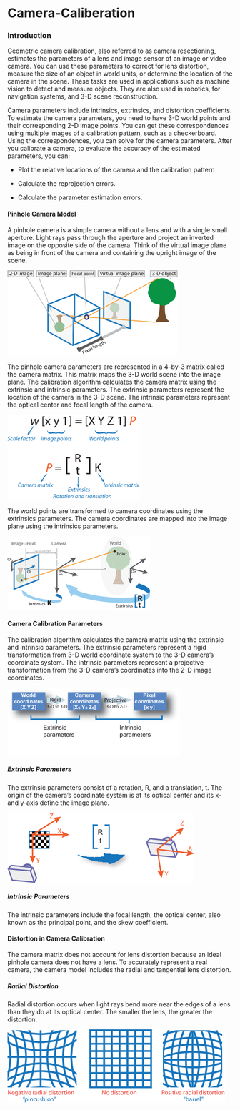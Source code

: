 # Camera-Caliberation
### Introduction
Geometric camera calibration, also referred to as camera resectioning, estimates the parameters of a lens and image sensor of an image or video camera. You can use these parameters to correct for lens distortion, measure the size of an object in world units, or determine the location of the camera in the scene. These tasks are used in applications such as machine vision to detect and measure objects. They are also used in robotics, for navigation systems, and 3-D scene reconstruction.

Camera parameters include intrinsics, extrinsics, and distortion coefficients. To estimate the camera parameters, you need to have 3-D world points and their corresponding 2-D image points. You can get these correspondences using multiple images of a calibration pattern, such as a checkerboard. Using the correspondences, you can solve for the camera parameters. After you calibrate a camera, to evaluate the accuracy of the estimated parameters, you can:

- Plot the relative locations of the camera and the calibration pattern

- Calculate the reprojection errors.

- Calculate the parameter estimation errors.

#### Pinhole Camera Model
A pinhole camera is a simple camera without a lens and with a single small aperture. Light rays pass through the aperture and project an inverted image on the opposite side of the camera. Think of the virtual image plane as being in front of the camera and containing the upright image of the scene.

![camera_calibration_focal_point.png](image/camera_calibration_focal_point.png)

The pinhole camera parameters are represented in a 4-by-3 matrix called the camera matrix. This matrix maps the 3-D world scene into the image plane. The calibration algorithm calculates the camera matrix using the extrinsic and intrinsic parameters. The extrinsic parameters represent the location of the camera in the 3-D scene. The intrinsic parameters represent the optical center and focal length of the camera.

![calibration_camera_matrix.png](image/calibration_camera_matrix.png)

The world points are transformed to camera coordinates using the extrinsics parameters. The camera coordinates are mapped into the image plane using the intrinsics parameters.

![calibration_cameramodel_coords.png](image/calibration_cameramodel_coords.png)

#### Camera Calibration Parameters
The calibration algorithm calculates the camera matrix using the extrinsic and intrinsic parameters. The extrinsic parameters represent a rigid transformation from 3-D world coordinate system to the 3-D camera’s coordinate system. The intrinsic parameters represent a projective transformation from the 3-D camera’s coordinates into the 2-D image coordinates.

![image/calibration_coordinate_blocks.png](image/calibration_coordinate_blocks.png)

##### Extrinsic Parameters
The extrinsic parameters consist of a rotation, R, and a translation, t. The origin of the camera’s coordinate system is at its optical center and its x- and y-axis define the image plane.

![calibration_rt_coordinates.png](image/calibration_rt_coordinates.png)

##### Intrinsic Parameters
The intrinsic parameters include the focal length, the optical center, also known as the principal point, and the skew coefficient. 

#### Distortion in Camera Calibration
The camera matrix does not account for lens distortion because an ideal pinhole camera does not have a lens. To accurately represent a real camera, the camera model includes the radial and tangential lens distortion.

##### Radial Distortion
Radial distortion occurs when light rays bend more near the edges of a lens than they do at its optical center. The smaller the lens, the greater the distortion.

![calibration_radial_distortion.png](image/calibration_radial_distortion.png)

